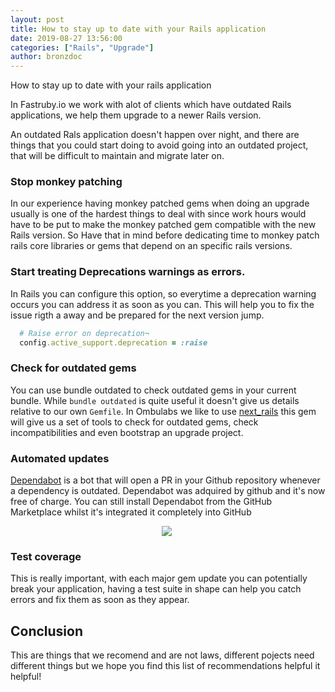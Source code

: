 ```yaml
---
layout: post
title: How to stay up to date with your Rails application
date: 2019-08-27 13:56:00
categories: ["Rails", "Upgrade"]
author: bronzdoc
---
```


How to stay up to date with your rails application

<!--more-->

In Fastruby.io we work with alot of clients which have outdated Rails applications, we help them upgrade to a newer Rails version.

An outdated Rals application doesn't happen over night, and there are things that you could start doing to avoid going into an outdated project, that will be difficult to maintain and migrate later on.

### Stop monkey patching

In our experience having monkey patched gems when doing an upgrade usually is one of the hardest things to deal with since work hours would have to be put to make the monkey patched gem compatible with the new Rails version. So Have that in mind before dedicating time to monkey patch rails core libraries or gems that depend on an specific rails versions.

### Start treating Deprecations warnings as errors.

In Rails you can configure this option, so everytime a deprecation warning occurs you can address it as soon as you can.
This will help you to fix the issue rigth a away and be prepared for the next version jump.

```ruby
  # Raise error on deprecation¬
  config.active_support.deprecation = :raise
```

### Check for outdated gems

You can use bundle outdated to check outdated gems in your current bundle. While `bundle outdated` is quite useful it doesn't give us details relative to our own `Gemfile`. In Ombulabs we like to use  [next_rails](https://rubygems.org/gems/next_rails/versions/1.0.0) this gem will give us a set of tools to check for outdated gems, check incompatibilities and even bootstrap an upgrade project.

### Automated updates
[Dependabot](https://dependabot.com/) is a bot that will open a PR in your Github repository whenever a dependency is outdated. Dependabot was adquired by github and it's now free of charge.
You can still install Dependabot from the GitHub Marketplace whilst it's integrated it completely into GitHub

<div style="text-align: center; width: 500px;">
  <img src="/blog/assets/images/dependabot/dependabot.png">
</div>


### Test coverage

This is really important, with each major gem update you can potentially break your application, having a test suite in shape can help you catch errors and fix them as soon as they appear.

## Conclusion

This are things that we recomend and are not laws, different pojects need different things but we hope you find this list of recommendations helpful it helpful!


